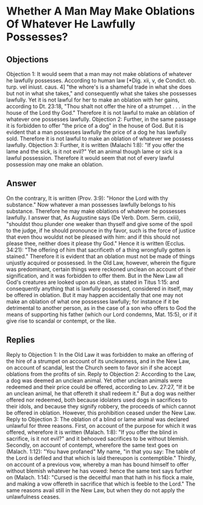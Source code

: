 # Whether A Man May Make Oblations Of Whatever He Lawfully Possesses?
## Objections
Objection 1: It would seem that a man may not make oblations of whatever he lawfully possesses. According to human law [*Dig. xii, v, de Condict. ob. turp. vel iniust. caus. 4] "the whore's is a shameful trade in what she does but not in what she takes," and consequently what she takes she possesses lawfully. Yet it is not lawful for her to make an oblation with her gains, according to Dt. 23:18, "Thou shalt not offer the hire of a strumpet . . . in the house of the Lord thy God." Therefore it is not lawful to make an oblation of whatever one possesses lawfully.
Objection 2: Further, in the same passage it is forbidden to offer "the price of a dog" in the house of God. But it is evident that a man possesses lawfully the price of a dog he has lawfully sold. Therefore it is not lawful to make an oblation of whatever we possess lawfully.
Objection 3: Further, it is written (Malachi 1:8): "If you offer the lame and the sick, is it not evil?" Yet an animal though lame or sick is a lawful possession. Therefore it would seem that not of every lawful possession may one make an oblation.
## Answer
On the contrary, It is written (Prov. 3:9): "Honor the Lord with thy substance." Now whatever a man possesses lawfully belongs to his substance. Therefore he may make oblations of whatever he possesses lawfully.
I answer that, As Augustine says (De Verb. Dom. Serm. cxiii), "shouldst thou plunder one weaker than thyself and give some of the spoil to the judge, if he should pronounce in thy favor, such is the force of justice that even thou wouldst not be pleased with him: and if this should not please thee, neither does it please thy God." Hence it is written (Ecclus. 34:21): "The offering of him that sacrificeth of a thing wrongfully gotten is stained." Therefore it is evident that an oblation must not be made of things unjustly acquired or possessed. In the Old Law, however, wherein the figure was predominant, certain things were reckoned unclean on account of their signification, and it was forbidden to offer them. But in the New Law all God's creatures are looked upon as clean, as stated in Titus 1:15: and consequently anything that is lawfully possessed, considered in itself, may be offered in oblation. But it may happen accidentally that one may not make an oblation of what one possesses lawfully; for instance if it be detrimental to another person, as in the case of a son who offers to God the means of supporting his father (which our Lord condemns, Mat. 15:5), or if it give rise to scandal or contempt, or the like.
## Replies
Reply to Objection 1: In the Old Law it was forbidden to make an offering of the hire of a strumpet on account of its uncleanness, and in the New Law, on account of scandal, lest the Church seem to favor sin if she accept oblations from the profits of sin.
Reply to Objection 2: According to the Law, a dog was deemed an unclean animal. Yet other unclean animals were redeemed and their price could be offered, according to Lev. 27:27, "If it be an unclean animal, he that offereth it shall redeem it." But a dog was neither offered nor redeemed, both because idolaters used dogs in sacrifices to their idols, and because they signify robbery, the proceeds of which cannot be offered in oblation. However, this prohibition ceased under the New Law.
Reply to Objection 3: The oblation of a blind or lame animal was declared unlawful for three reasons. First, on account of the purpose for which it was offered, wherefore it is written (Malach. 1:8): "If you offer the blind in sacrifice, is it not evil?" and it behooved sacrifices to be without blemish. Secondly, on account of contempt, wherefore the same text goes on (Malach. 1:12): "You have profaned" My name, "in that you say: The table of the Lord is defiled and that which is laid thereupon is contemptible." Thirdly, on account of a previous vow, whereby a man has bound himself to offer without blemish whatever he has vowed: hence the same text says further on (Malach. 1:14): "Cursed is the deceitful man that hath in his flock a male, and making a vow offereth in sacrifice that which is feeble to the Lord." The same reasons avail still in the New Law, but when they do not apply the unlawfulness ceases.